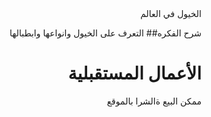   

<div dir="rtl"
جاسر علي جاسر


### الخيول في العالم


شرح الفكره##
التعرف على الخيول وانواعها وابطبالها

# الأعمال المستقبلية
ممكن البيع ةالشرا بالموقع

</div>


